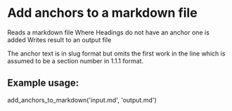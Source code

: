 # Add anchors to a markdown file

Reads a markdown file
Where Headings do not have an anchor one is added
Writes result to an output file

The anchor text is in slug format but omits the first work in the line which is assumed to be a section number in 1.1.1 format.

## Example usage:
add_anchors_to_markdown('input.md', 'output.md')